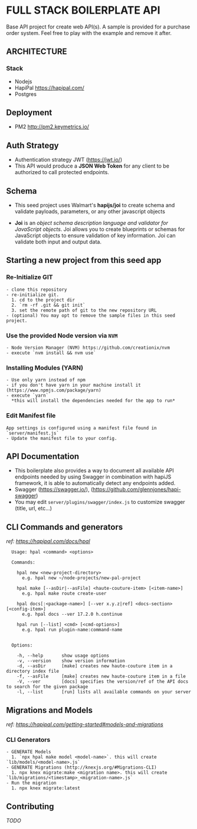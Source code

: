 # FULL STACK BOILERPLATE API
Base API project for create web API(s). A sample is provided for a purchase order system. Feel free to play with the example and remove it after.


## ARCHITECTURE
  ### Stack
  - Nodejs
  - HapiPal https://hapipal.com/
  - Postgres

## Deployment
  - PM2 http://pm2.keymetrics.io/

## Auth Strategy
  - Authentication strategy JWT (https://jwt.io/)
  - This API would produce a **JSON Web Token** for any client to be authorized to call protected endpoints.

## Schema
  - This seed project uses Walmart's **hapijs/joi** to create schema and validate payloads, parameters, or any other javascript objects

  - **Joi** is an *object schema description language and validator for JavaScript objects*. Joi allows you to create blueprints or schemas for JavaScript objects to ensure validation of key information. Joi can validate both input and output data.

## Starting a new project from this seed app
  ### Re-Initialize GIT
    - clone this repository
    - re-initialize git.
      1. cd to the project dir
      2. `rm -rf .git && git init`
      3. set the remote path of git to the new repository URL
    - (optional) You may opt to remove the sample files in this seed project.  
  ### Use the provided Node version via `NVM`
    - Node Version Manager (NVM) https://github.com/creationix/nvm
    - execute `nvm install && nvm use`
  ### Installing Modules (YARN)
    - Use only yarn instead of npm
    - if you don't have yarn in your machine install it (https://www.npmjs.com/package/yarn)
    - execute `yarn`
      *this will install the dependencies needed for the app to run*
  ### Edit Manifest file
    App settings is configured using a manifest file found in `server/manifest.js`
    - Update the manifest file to your config.

## API Documentation
  - This boilerplate also provides a way to document all available API endpoints needed by using Swagger in combination with hapiJS framework, it is able to automatically detect any endpoints added.
  - Swagger (https://swagger.io/), (https://github.com/glennjones/hapi-swagger)
  - You may edit `server/plugins/swagger/index.js` to customize swagger (title, url, etc...)

## CLI Commands and generators
  *ref: https://hapipal.com/docs/hpal*
  ```
    Usage: hpal <command> <options>

    Commands:

      hpal new <new-project-directory>
        e.g. hpal new ~/node-projects/new-pal-project

      hpal make [--asDir|--asFile] <haute-couture-item> [<item-name>]
        e.g. hpal make route create-user

      hpal docs[:<package-name>] [--ver x.y.z|ref] <docs-section> [<config-item>]
        e.g. hpal docs --ver 17.2.0 h.continue

      hpal run [--list] <cmd> [<cmd-options>]
        e.g. hpal run plugin-name:command-name


    Options:

      -h, --help       show usage options
      -v, --version    show version information
      -d, --asDir      [make] creates new haute-couture item in a directory index file
      -f, --asFile     [make] creates new haute-couture item in a file
      -V, --ver        [docs] specifies the version/ref of the API docs to search for the given package
      -l, --list       [run] lists all available commands on your server
  ```


## Migrations and Models
  *ref: https://hapipal.com/getting-started#models-and-migrations*
  ### CLI Generators
    - GENERATE Models
      1. `npx hpal make model <model-name>`. this will create `lib/models/<model-name>.js`
    - GENERATE Migrations (http://knexjs.org/#Migrations-CLI)
      1. npx knex migrate:make <migration name>. this will create `lib/migrations/<timestamp>_<migration-name>.js`
    - Run the migration
      1. npx knex migrate:latest

## Contributing
  _TODO_
